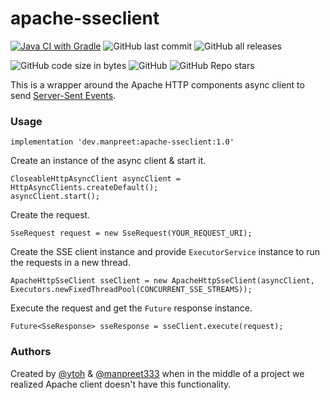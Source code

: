 # apache-sseclient

[![Java CI with Gradle](https://github.com/autopreet/apache-sseclient/actions/workflows/gradle.yml/badge.svg)](https://github.com/autopreet/apache-sseclient/actions/workflows/gradle.yml)
![GitHub last commit](https://img.shields.io/github/last-commit/autopreet/apache-sseclient)
![GitHub all releases](https://img.shields.io/github/downloads/autopreet/apache-sseclient/total)

![GitHub code size in bytes](https://img.shields.io/github/languages/code-size/autopreet/apache-sseclient)
![GitHub](https://img.shields.io/github/license/autopreet/apache-sseclient)
![GitHub Repo stars](https://img.shields.io/github/stars/autopreet/apache-sseclient?style=social)


This is a wrapper around the Apache HTTP components async client to send [Server-Sent Events](https://www.w3.org/TR/eventsource/).

### Usage

```implementation 'dev.manpreet:apache-sseclient:1.0'```

Create an instance of the async client & start it.
```
CloseableHttpAsyncClient asyncClient = HttpAsyncClients.createDefault();
asyncClient.start();
```

Create the request.
```
SseRequest request = new SseRequest(YOUR_REQUEST_URI);
```

Create the SSE client instance and provide `ExecutorService` instance to run the requests in a new thread.
```
ApacheHttpSseClient sseClient = new ApacheHttpSseClient(asyncClient, Executors.newFixedThreadPool(CONCURRENT_SSE_STREAMS));
```

Execute the request and get the `Future` response instance.
```
Future<SseResponse> sseResponse = sseClient.execute(request);
```

### Authors

Created by [@ytoh](https://github.com/ytoh) & [@manpreet333](https://github.com/manpreet333) when in the middle of a project we realized Apache client doesn't have this functionality.
